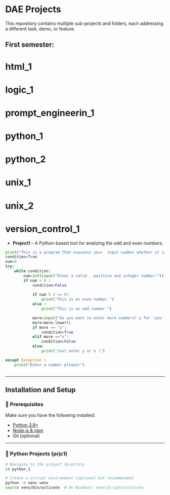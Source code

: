 # DAE Projects
This repository contains multiple sub-projects and folders, each addressing a different task, demo, or feature.
## First semester:
# html_1
# logic_1
# prompt_engineerin_1
# python_1 
# python_2
# unix_1
# unix_2
# version_control_1

- **Project1** – A Python-based tool for analizing the odd and even numbers.
```python
print("This is a program that evauates your  input number whether it is an odd or even!")
condition=True
num=0
try:
    while condition:
        num=int(input("Enter a valid , positive and integer number:"))
        if num > 0 :
            condition=False
            
            if num % 2 == 0:
                print("This is an even number.") 
            else :
                print("This is an odd number.")   

            more=input("Do you want to enter more numbers? y for 'yes' and n for 'no':")    
            more=more.lower()
            if more == "y":
                condition=True
            elif more =="n":
                condition=False
            else:
                print("Just enter y or n !")

except Exception :
    print("Enter a number please!")



```

---
## Installation and Setup
### 🔹 Prerequisites
Make sure you have the following installed:

- [Python 3.8+](https://www.python.org/downloads/)
- [Node.js & npm](https://nodejs.org/)
- Git (optional)

---

### 🐍 Python Projects (prjc1)

```bash
# Navigate to the project directory
cd python_1

# Create a virtual environment (optional but recommended)
python -m venv venv
source venv/bin/activate  # On Windows: venv\Scripts\activate


